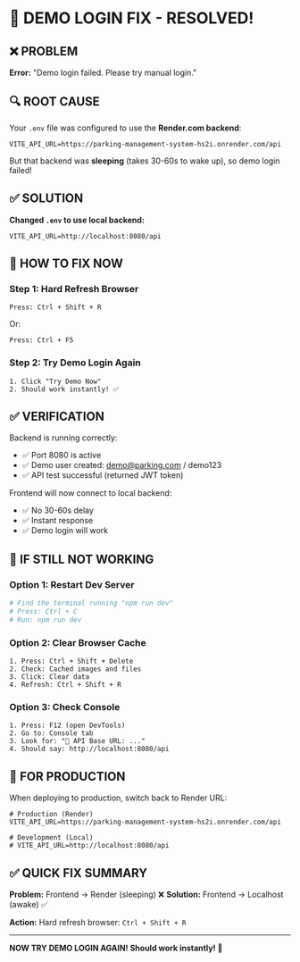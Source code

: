 # 🔧 DEMO LOGIN FIX - RESOLVED!

## ❌ PROBLEM

**Error:** "Demo login failed. Please try manual login."

## 🔍 ROOT CAUSE

Your `.env` file was configured to use the **Render.com backend**:
```
VITE_API_URL=https://parking-management-system-hs2i.onrender.com/api
```

But that backend was **sleeping** (takes 30-60s to wake up), so demo login failed!

## ✅ SOLUTION

**Changed `.env` to use local backend:**
```
VITE_API_URL=http://localhost:8080/api
```

## 🚀 HOW TO FIX NOW

### **Step 1: Hard Refresh Browser**
```
Press: Ctrl + Shift + R
```

Or:
```
Press: Ctrl + F5
```

### **Step 2: Try Demo Login Again**
```
1. Click "Try Demo Now"
2. Should work instantly! ✅
```

## ✅ VERIFICATION

Backend is running correctly:
- ✅ Port 8080 is active
- ✅ Demo user created: demo@parking.com / demo123
- ✅ API test successful (returned JWT token)

Frontend will now connect to local backend:
- ✅ No 30-60s delay
- ✅ Instant response
- ✅ Demo login will work

## 🔄 IF STILL NOT WORKING

### **Option 1: Restart Dev Server**
```powershell
# Find the terminal running "npm run dev"
# Press: Ctrl + C
# Run: npm run dev
```

### **Option 2: Clear Browser Cache**
```
1. Press: Ctrl + Shift + Delete
2. Check: Cached images and files
3. Click: Clear data
4. Refresh: Ctrl + Shift + R
```

### **Option 3: Check Console**
```
1. Press: F12 (open DevTools)
2. Go to: Console tab
3. Look for: "🔗 API Base URL: ..."
4. Should say: http://localhost:8080/api
```

## 📝 FOR PRODUCTION

When deploying to production, switch back to Render URL:

```env
# Production (Render)
VITE_API_URL=https://parking-management-system-hs2i.onrender.com/api

# Development (Local)
# VITE_API_URL=http://localhost:8080/api
```

## ✅ QUICK FIX SUMMARY

**Problem:** Frontend → Render (sleeping) ❌
**Solution:** Frontend → Localhost (awake) ✅

**Action:** Hard refresh browser: `Ctrl + Shift + R`

---

**NOW TRY DEMO LOGIN AGAIN! Should work instantly! 🚀**

